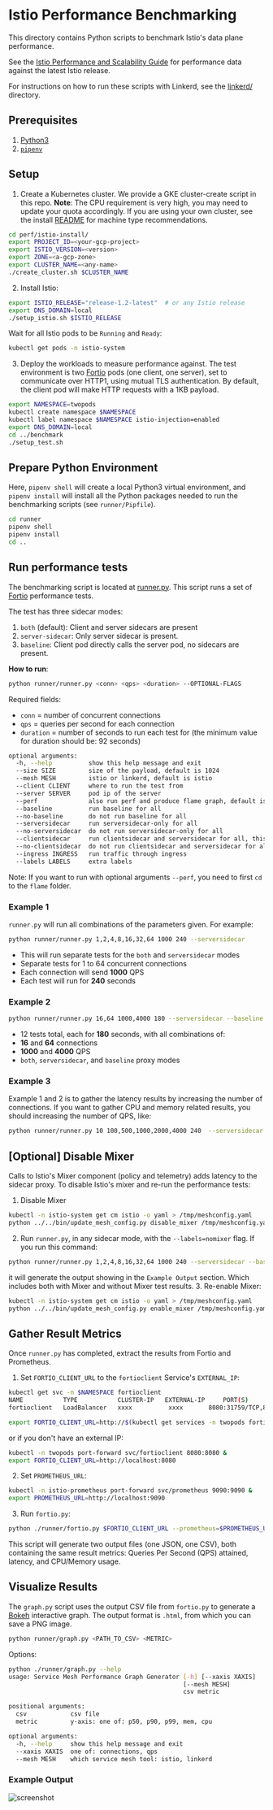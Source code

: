 # Istio Performance Benchmarking

This directory contains Python scripts to benchmark Istio's data plane performance.

See the [Istio Performance and Scalability Guide](https://istio.io/docs/concepts/performance-and-scalability/) for performance data against the latest Istio release.  

For instructions on how to run these scripts with Linkerd, see the [linkerd/](linkerd/) directory.

## Prerequisites

1. [Python3](https://docs.python-guide.org/starting/installation/#installation-guides)
2. [`pipenv`](https://docs.python-guide.org/dev/virtualenvs/#virtualenvironments-ref)

## Setup

1. Create a Kubernetes cluster. We provide a GKE cluster-create script in this repo.
**Note**: The CPU requirement is very high, you may need to update your quota accordingly. If you are using your own cluster, see the install [README](https://github.com/istio/tools/tree/master/perf/istio-install#istio-setup) for machine type recommendations.

```bash
cd perf/istio-install/
export PROJECT_ID=<your-gcp-project>
export ISTIO_VERSION=<version>
export ZONE=<a-gcp-zone>
export CLUSTER_NAME=<any-name>
./create_cluster.sh $CLUSTER_NAME
```

2. Install Istio:

```bash
export ISTIO_RELEASE="release-1.2-latest"  # or any Istio release
export DNS_DOMAIN=local 
./setup_istio.sh $ISTIO_RELEASE
```

Wait for all Istio pods to be `Running` and `Ready`:

```bash
kubectl get pods -n istio-system
```

3. Deploy the workloads to measure performance against. The test environment is two [Fortio](http://fortio.org/) pods (one client, one server), set to communicate over HTTP1, using mutual TLS authentication. By default, the client pod will make HTTP requests with a 1KB payload. 

```bash
export NAMESPACE=twopods
kubectl create namespace $NAMESPACE
kubectl label namespace $NAMESPACE istio-injection=enabled
export DNS_DOMAIN=local
cd ../benchmark
./setup_test.sh
```

## Prepare Python Environment

Here, `pipenv shell` will create a local Python3 virtual environment, and `pipenv install` will install all the Python packages needed to run the benchmarking scripts (see `runner/Pipfile`).

```bash
cd runner
pipenv shell
pipenv install
cd ..
```

## Run performance tests

The benchmarking script is located at [runner.py](./runner/runner.py). This script runs a set of [Fortio](http://fortio.org/) performance tests.

The test has three sidecar modes:

1) `both` (default): Client and server sidecars are present
2) `server-sidecar`: Only server sidecar is present.
3) `baseline`: Client pod directly calls the server pod, no sidecars are present.

**How to run**:

```bash
python runner/runner.py <conn> <qps> <duration> --OPTIONAL-FLAGS
```

Required fields:

- `conn` = number of concurrent connections
- `qps` = queries per second for each connection 
- `duration` = number of seconds to run each test for  (the minimum value for duration should be: 92 seconds)

```bash
optional arguments:
  -h, --help          show this help message and exit
  --size SIZE         size of the payload, default is 1024
  --mesh MESH         istio or linkerd, default is istio
  --client CLIENT     where to run the test from
  --server SERVER     pod ip of the server
  --perf              also run perf and produce flame graph, default is false
  --baseline          run baseline for all
  --no-baseline       do not run baseline for all
  --serversidecar     run serversidecar-only for all
  --no-serversidecar  do not run serversidecar-only for all
  --clientsidecar     run clientsidecar and serversidecar for all, this is corresponding to the "both" mode, which will be executed by default
  --no-clientsidecar  do not run clientsidecar and serversidecar for all
  --ingress INGRESS   run traffic through ingress
  --labels LABELS     extra labels
```
Note: If you want to run with optional arguments `--perf`, you need to first `cd` to the `flame` folder.

### Example 1

`runner.py` will run all combinations of the parameters given. For example:

```bash
python runner/runner.py 1,2,4,8,16,32,64 1000 240 --serversidecar
```

- This will run separate tests for the `both` and `serversidecar` modes
- Separate tests for 1 to 64 concurrent connections
- Each connection will send **1000** QPS
- Each test will run for **240** seconds

### Example 2

```bash
python runner/runner.py 16,64 1000,4000 180 --serversidecar --baseline
```

- 12 tests total, each for **180** seconds, with all combinations of:
- **16** and **64** connections
- **1000** and **4000** QPS
- `both`,  `serversidecar`, and `baseline` proxy modes


### Example 3
Example 1 and 2 is to gather the latency results by increasing the number of connections. If you want to gather CPU and memory related
results, you should increasing the number of QPS, like:
```bash
python runner/runner.py 10 100,500,1000,2000,4000 240  --serversidecar --baseline 
```

## [Optional] Disable Mixer

Calls to Istio's Mixer component (policy and telemetry) adds latency to the sidecar proxy. To disable Istio's mixer and re-run the performance tests:

1. Disable Mixer

```bash
kubectl -n istio-system get cm istio -o yaml > /tmp/meshconfig.yaml
python ../../bin/update_mesh_config.py disable_mixer /tmp/meshconfig.yaml | kubectl -n istio-system apply -f /tmp/meshconfig.yaml
```

2. Run `runner.py`, in any sidecar mode, with the `--labels=nomixer` flag. If you run this command:
```bash
python runner/runner.py 1,2,4,8,16,32,64 1000 240 --serversidecar --baseline --labels=nomixer
```
it will generate the output showing in the `Example Output` section. Which includes both with Mixer and without Mixer test results.
3. Re-enable Mixer:

```bash
kubectl -n istio-system get cm istio -o yaml > /tmp/meshconfig.yaml
python ../../bin/update_mesh_config.py enable_mixer /tmp/meshconfig.yaml  | kubectl -n istio-system apply -
```

## Gather Result Metrics

Once `runner.py` has completed, extract the results from Fortio and Prometheus.

1. Set `FORTIO_CLIENT_URL` to the `fortioclient` Service's `EXTERNAL_IP`:

```bash
kubectl get svc -n $NAMESPACE fortioclient
NAME           TYPE           CLUSTER-IP   EXTERNAL-IP     PORT(S)                                                       AGE
fortioclient   LoadBalancer   xxxx          xxxx       8080:31759/TCP,8079:30495/TCP,8078:31107/TCP,8077:31034/TCP   16h

export FORTIO_CLIENT_URL=http://$(kubectl get services -n twopods fortioclient -o jsonpath="{.status.loadBalancer.ingress[0].ip}"):8080
```

or if you don't have an external IP:

```bash
kubectl -n twopods port-forward svc/fortioclient 8080:8080 &
export FORTIO_CLIENT_URL=http://localhost:8080
```

2. Set `PROMETHEUS_URL`:

```bash
kubectl -n istio-prometheus port-forward svc/prometheus 9090:9090 &
export PROMETHEUS_URL=http://localhost:9090
```

3. Run `fortio.py`:

```bash
python ./runner/fortio.py $FORTIO_CLIENT_URL --prometheus=$PROMETHEUS_URL --csv StartTime,ActualDuration,Labels,NumThreads,ActualQPS,p50,p90,p99,cpu_mili_avg_telemetry_mixer,cpu_mili_max_telemetry_mixer,mem_MB_max_telemetry_mixer,cpu_mili_avg_fortioserver_deployment_proxy,cpu_mili_max_fortioserver_deployment_proxy,mem_MB_max_fortioserver_deployment_proxy,cpu_mili_avg_ingressgateway_proxy,cpu_mili_max_ingressgateway_proxy,mem_MB_max_ingressgateway_proxy
```

This script will generate two output files (one JSON, one CSV), both containing the same result metrics: Queries Per Second (QPS) attained, latency, and CPU/Memory usage.

## Visualize Results

The `graph.py` script uses the output CSV file from `fortio.py` to generate a [Bokeh](https://bokeh.pydata.org/en/1.2.0/) interactive graph. The output format is `.html`, from which you can save a PNG image.

```bash
python runner/graph.py <PATH_TO_CSV> <METRIC>
```

Options:

```bash
python ./runner/graph.py --help
usage: Service Mesh Performance Graph Generator [-h] [--xaxis XAXIS]
                                                [--mesh MESH]
                                                csv metric

positional arguments:
  csv            csv file
  metric         y-axis: one of: p50, p90, p99, mem, cpu

optional arguments:
  -h, --help     show this help message and exit
  --xaxis XAXIS  one of: connections, qps
  --mesh MESH    which service mesh tool: istio, linkerd
```

### Example Output

![screenshot](screenshots/bokeh-screenshot.png)
